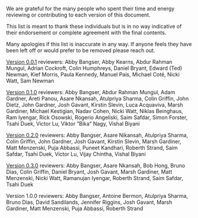 We are grateful for the many people who spent their time and energy reviewing or contributing to each version of this document.

This list is meant to thank these individuals but is in no way indicative of their endorsement or complete agreement with the final contents.

Many apologies if this list is inaccurate in any way. If anyone feels they have been left off or would prefer to be removed please reach out.

[Version 0.0.1](https://docs.google.com/document/d/1dXx5wJm_vfq3hXRr1kPOEp3g3W0UgBkynjyK-OBuJyM/edit) reviewers: Abby Bangser, Abby Kearns, Abdur Rahman Mungul, Adrian Cockroft, Colin Humphreys, Daniel Bryant, Edward (Ted) Newman, Kief Morris, Paula Kennedy, Manuel Pais, Michael Coté, Nicki Watt, Sam Newman

[Version 0.1.0](https://docs.google.com/document/d/1bP8-LQ-d41eIdQB3IC2YsncDhawpFLggql2JxwtE0XI/edit) reviewers: Abby Bangser, Abdur Rahman Mungul, Adam Gardner, Areti Panou, Asare Nkansah, Atulpriya Sharma, Colin Griffin, John Dietz, John Gardner, Josh Gavant, Kirstin Slevin, Luca Acquaviva, Marsh Gardiner, Michael Kestigian, Nadav Cohen, Nicki Watt, Niklas Beinghaus, Ram Iyengar, Rick Osowski, Rogerio Angeliski, Saim Safdar, Simon Forster, Tsahi Duek, Victor Lu, Viktor “Bika” Nagy, Vishal Biyani

[Version 0.2.0](https://docs.google.com/document/d/11J_RpaUwydNNBg5aVjH5Uzn8i-b4urEtJzwR86XezFQ/edit) reviewers: Abby Bangser, Asare Nikansah, Atulpriya Sharma, Colin Griffin, John Gardner, Josh Gavant, Kirstin Slevin, Marsh Gardiner, Matt Menzenski, Puja Abbassi, Puneet Kandhari, Roberth Strand, Saim Safdar, Tsahi Duek, Victor Lu, Vijay Chintha, Vishal Biyani

[Version 0.3.0](https://docs.google.com/document/d/1yhvT1dZ78JQyKs3Kb64V098XgIFG0N3IXAAX6O67Ju0/edit) reviewers: Abby Bangser, Asare Nkansah, Bob Hong, Bruno Dias, Colin Griffin, Daniel Bryant, Josh Gavant, Marsh Gardiner, Matt Menzenski, Nicki Watt, Ramanujan Iyengar, Roberth Strand, Saim Safdar, Tsahi Duek

Version 1.0.0 reviewers: Abby Bangser, Antoine Bermon, Atulpriya Sharma, Bruno Dias, David Sandilands, Jennifer Riggins, Josh Gavant, Marsh Gardiner, Matt Menzenski, Puja Abbassi, Roberth Strand
